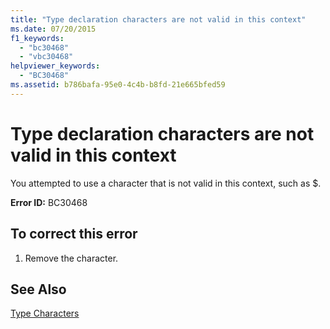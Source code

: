 ```yaml
---
title: "Type declaration characters are not valid in this context"
ms.date: 07/20/2015
f1_keywords: 
  - "bc30468"
  - "vbc30468"
helpviewer_keywords: 
  - "BC30468"
ms.assetid: b786bafa-95e0-4c4b-b8fd-21e665bfed59
---
```

# Type declaration characters are not valid in this context
You attempted to use a character that is not valid in this context, such as $.  
  
 **Error ID:** BC30468  
  
## To correct this error  
  
1. Remove the character.  
  
## See Also  
 [Type Characters](../../visual-basic/programming-guide/language-features/data-types/type-characters.md)
